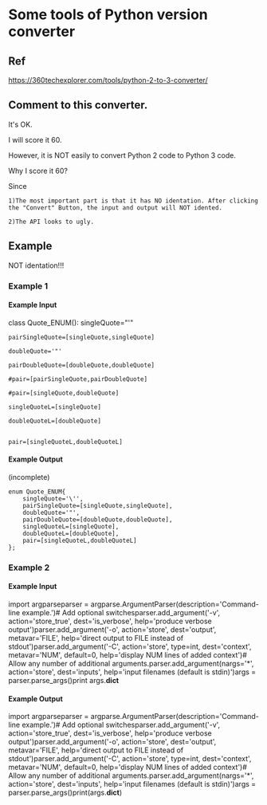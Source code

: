 # Some tools of Python version converter
## Ref
https://360techexplorer.com/tools/python-2-to-3-converter/

## Comment to this converter.
It's OK.

I will score it 60.

However, it is NOT easily to convert Python 2 code to Python 3 code.

Why I score it 60?

Since 
  
    1)The most important part is that it has NO identation. After clicking the "Convert" Button, the input and output will NOT idented.
    
    2)The API looks to ugly.


## Example
NOT identation!!!

### Example 1
#### Example Input 
class Quote_ENUM():
    singleQuote="'"
    
    pairSingleQuote=[singleQuote,singleQuote]
    
    doubleQuote='"'
    
    pairDoubleQuote=[doubleQuote,doubleQuote]
    
    #pair=[pairSingleQuote,pairDoubleQuote]
    
    #pair=[singleQuote,doubleQuote]
    
    singleQuoteL=[singleQuote]
    
    doubleQuoteL=[doubleQuote]
    
    
    pair=[singleQuoteL,doubleQuoteL]
   

#### Example Output

(incomplete)
    
    enum Quote_ENUM{
        singleQuote='\'',
        pairSingleQuote=[singleQuote,singleQuote],
        doubleQuote='"',
        pairDoubleQuote=[doubleQuote,doubleQuote],
        singleQuoteL=[singleQuote],
        doubleQuoteL=[doubleQuote],
        pair=[singleQuoteL,doubleQuoteL]
    };

### Example 2
#### Example Input 
import argparseparser = argparse.ArgumentParser(description='Command-line example.')# Add optional switchesparser.add_argument('-v', action='store_true', dest='is_verbose',                    help='produce verbose output')parser.add_argument('-o', action='store', dest='output',                    metavar='FILE',                    help='direct output to FILE instead of stdout')parser.add_argument('-C', action='store', type=int, dest='context',                    metavar='NUM', default=0,                    help='display NUM lines of added context')# Allow any number of additional arguments.parser.add_argument(nargs='*', action='store', dest='inputs',                    help='input filenames (default is stdin)')args = parser.parse_args()print args.__dict__
#### Example Output
import argparseparser = argparse.ArgumentParser(description='Command-line example.')# Add optional switchesparser.add_argument('-v', action='store_true', dest='is_verbose',                    help='produce verbose output')parser.add_argument('-o', action='store', dest='output',                    metavar='FILE',                    help='direct output to FILE instead of stdout')parser.add_argument('-C', action='store', type=int, dest='context',                    metavar='NUM', default=0,                    help='display NUM lines of added context')# Allow any number of additional arguments.parser.add_argument(nargs='*', action='store', dest='inputs',                    help='input filenames (default is stdin)')args = parser.parse_args()print(args.__dict__)
